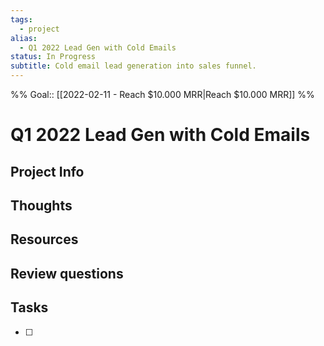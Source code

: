 ```yaml
---
tags:
  - project
alias:
  - Q1 2022 Lead Gen with Cold Emails
status: In Progress
subtitle: Cold email lead generation into sales funnel.
---
```

%%
Goal:: [[2022-02-11 - Reach $10.000 MRR|Reach $10.000 MRR]]
%%

# Q1 2022 Lead Gen with Cold Emails

## Project Info

## Thoughts 

## Resources

## Review questions

## Tasks
- [ ] 